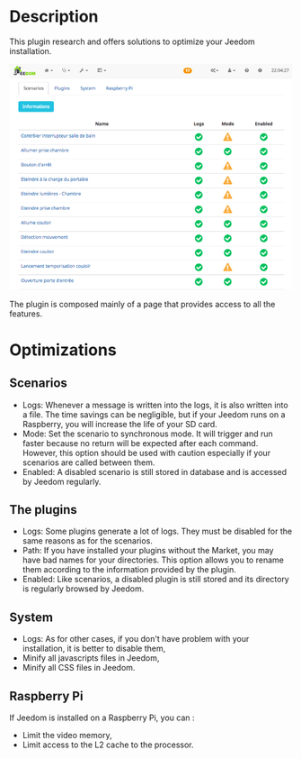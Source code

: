 # Description

This plugin research and offers solutions to optimize your Jeedom installation.

<img src="../images/Screenshot.png" alt="Screenshot" />

The plugin is composed mainly of a page that provides access to all the features.

# Optimizations

## Scenarios

* Logs: Whenever a message is written into the logs, it is also written into a file. The time savings can be negligible, but if your Jeedom runs on a Raspberry, you will increase the life of your SD card.
* Mode: Set the scenario to synchronous mode. It will trigger and run faster because no return will be expected after each command. However, this option should be used with caution especially if your scenarios are called between them.
* Enabled: A disabled scenario is still stored in database and is accessed by Jeedom regularly.

## The plugins

* Logs: Some plugins generate a lot of logs. They must be disabled for the same reasons as for the scenarios.
* Path: If you have installed your plugins without the Market, you may have bad names for your directories. This option allows you to rename them according to the information provided by the plugin.
* Enabled: Like scenarios, a disabled plugin is still stored and its directory is regularly browsed by Jeedom.

## System

* Logs: As for other cases, if you don't have problem with your installation, it is better to disable them,
* Minify all javascripts files in Jeedom,
* Minify all CSS files in Jeedom.

## Raspberry Pi

If Jeedom is installed on a Raspberry Pi, you can : 
* Limit the video memory,
* Limit access to the L2 cache to the processor.
